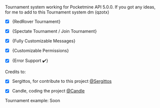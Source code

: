 Tournament system working for Pocketmine API 5.0.0. If you got any ideas,
for me to add to this Tournament system dm (qzotx)
- [x] {RedRover Tournament}
- [x] {Spectate Tournament / Join Tournament}
- [x] {Fully Customizable Messages}
- [x] {Customizable Permissions}
- [X] {Error Support ✔️}


Credits to:
- [x] Sergittos, for contribute to this project [@Sergittos](https://github.com/Sergittos)
- [x] Candle, coding the project [@Candle](https://github.com/CandleDev1)


Tournament example:
Soon
